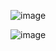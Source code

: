 ![image](https://user-images.githubusercontent.com/72289126/148569759-9a9d1868-eb05-4732-a530-709597b8a05a.png)

![image](https://user-images.githubusercontent.com/72289126/148569850-3c4de3a2-036b-499e-96e9-91e4e3c4ef3b.png)
